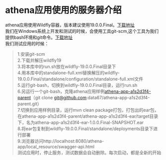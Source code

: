 # athena应用使用的服务器介绍
athena应用使用Wildfly容器，版本建议使用19.0.0.Final。[下载地址](https://wildfly.org/)  
我们在Windows系统上开发和测试的时候，会使用工具git-scm,这个工具为我们提供bash环境和git命令。[下载地址](https://git-scm.com/)  
我们测试应用的时候：  
>1.安装git-scm  
>2.下载并解压wildfly19  
>3.将本库中的run.sh放在wildfly-19.0.0.Final目录下  
>4.用本库中的standalone-full.xml替换解压的wildfly-19.0.0.Final/standalone/configuration/standalone-full.xml文件  
>5.运行git-bash，切换到wildfly-19.0.0.Final目录，运行run.sh  
>6.另运行一个git-bash，克隆athena应用样例[athena-app-a1s2d3f4-parent](https://github.com/data67/athena-app-a1s2d3f4-parent)（git clone git@github.com:data67/athena-app-a1s2d3f4-parent.git）  
>7.切换到应用样例目录，运行mvn clean package打包，打包出的ear包，在athena-app-a1s2d3f4-parent/athena-app-a1s2d3f4-ear/target目录下，名为athena-app-a1s2d3f4-ear-1.0.0.Final-SNAPSHOT.ear  
>8.将ear包复制到wildfly-19.0.0.Final/standalone/deployments目录下进行部署  
>9.浏览器访问http://localhost:8080/athena-app/local_resource/swagger-api.html  
测试应用时，停止服务，测试数据会自动删除。每次启动，都是全新的开始
